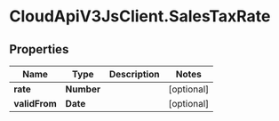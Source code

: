 # CloudApiV3JsClient.SalesTaxRate

## Properties
Name | Type | Description | Notes
------------ | ------------- | ------------- | -------------
**rate** | **Number** |  | [optional] 
**validFrom** | **Date** |  | [optional] 



